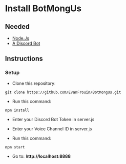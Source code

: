 # Install BotMongUs

## Needed


* [Node.Js](https://nodejs.org)
* [A Discord Bot](https://www.howtogeek.com/364225/how-to-make-your-own-discord-bot/)

## Instructions

### Setup

* Clone this repository:

````
git clone https://github.com/EvanFrouin/BotMongUs.git
````

* Run this command:

````
npm install
````

* Enter your Discord Bot Token in server.js
* Enter your Voice Channel ID in server.js

* Run this command:

````
npm start
````

* Go to: **http://localhost:8888**






